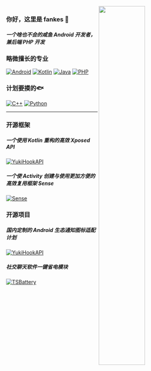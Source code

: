 <img width="50%" align="right" src="https://github-readme-stats.vercel.app/api?username=fankes&show_icons=true&bg_color=30,e96443,904e95&title_color=fff&text_color=fff&icon_color=fff&hide=contribs&locale=cn&include_all_commits=true" />

### 你好，这里是 fankes 👋
##### 一个啥也不会的咸鱼 Android 开发者，兼后端 PHP 开发

### 略微擅长的专业

[![Android](https://img.shields.io/badge/-Android-3DDC84?style=flat&logo=Android&logoColor=white)](#)
[![Kotlin](https://img.shields.io/badge/-Kotlin-7F52FF?style=flat&logo=kotlin&logoColor=white)](#)
[![Java](https://img.shields.io/badge/-Java-007396?style=flat&logo=java&logoColor=white)](#)
[![PHP](https://img.shields.io/badge/-PHP-777BB4?style=flat&logo=php&logoColor=white)](#)

### 计划要摸的🐟

[![C++](https://img.shields.io/badge/-C++-00599C?style=flat&logo=c%2B%2B&logoColor=white)](#)
[![Python](https://img.shields.io/badge/-Python-3776AB?style=flat&logo=python&logoColor=white)](#)

---

### 开源框架

##### 一个使用 Kotlin 重构的高效 Xposed API

[![YukiHookAPI](https://github-readme-stats.vercel.app/api/pin/?username=fankes&repo=YukiHookAPI)](https://github.com/fankes/YukiHookAPI)

##### 一个使 Activity 创建与使用更加方便的高效复用框架 Sense

[![Sense](https://github-readme-stats.vercel.app/api/pin/?username=fankes&repo=Sense)](https://github.com/fankes/Sense)

### 开源项目

##### 国内定制的 Android 生态通知图标适配计划

[![YukiHookAPI](https://github-readme-stats.vercel.app/api/pin/?username=fankes&repo=AndroidNotifyIconAdapt)](https://github.com/fankes/AndroidNotifyIconAdapt)

##### 社交聊天软件一键省电模块

[![TSBattery](https://github-readme-stats.vercel.app/api/pin/?username=fankes&repo=TSBattery)](https://github.com/fankes/TSBattery)
